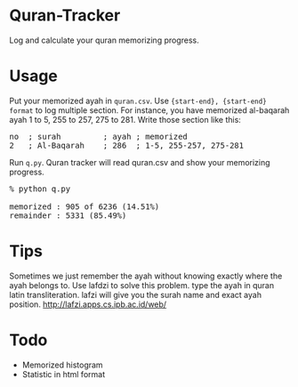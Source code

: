 # Quran-Tracker
Log and calculate your quran memorizing progress.

# Usage
Put your memorized ayah in `quran.csv`. Use `{start-end}, {start-end} format` to log multiple section. For instance, you have memorized al-baqarah ayah 1 to 5, 255 to 257, 275 to 281. Write those section like this:  
<pre>
no  ; surah         ; ayah ; memorized
2   ; Al-Baqarah    ; 286  ; 1-5, 255-257, 275-281
</pre>

Run `q.py`. Quran tracker will read quran.csv and show your memorizing progress. 

<pre>
% python q.py

memorized : 905 of 6236 (14.51%)
remainder : 5331 (85.49%)
</pre>

# Tips
Sometimes we just remember the ayah without knowing exactly where the ayah belongs to. Use lafdzi to solve this problem. type the ayah in quran latin transliteration. lafzi will give you the surah name and exact ayah position. http://lafzi.apps.cs.ipb.ac.id/web/

# Todo
* Memorized histogram
* Statistic in html format
